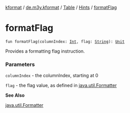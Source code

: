 [kformat](../../../index.md) / [de.m3y.kformat](../../index.md) / [Table](../index.md) / [Hints](index.md) / [formatFlag](./format-flag.md)

# formatFlag

`fun formatFlag(columnIndex: `[`Int`](https://kotlinlang.org/api/latest/jvm/stdlib/kotlin/-int/index.html)`, flag: `[`String`](https://kotlinlang.org/api/latest/jvm/stdlib/kotlin/-string/index.html)`): `[`Unit`](https://kotlinlang.org/api/latest/jvm/stdlib/kotlin/-unit/index.html)

Provides a formatting flag instruction.

### Parameters

`columnIndex` - the columnIndex, starting at 0

`flag` - the flag value, as defined in [java.util.Formatter](https://docs.oracle.com/javase/8/docs/api/java/util/Formatter.html)

**See Also**

[java.util.Formatter](https://docs.oracle.com/javase/8/docs/api/java/util/Formatter.html)

